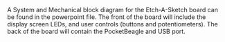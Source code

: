 A System and Mechanical block diagram for the Etch-A-Sketch board can be found in the powerpoint file. The front of the board will include the display screen LEDs, and user controls (buttons and potentiometers). The back of the board will contain the PocketBeagle and USB port. 
